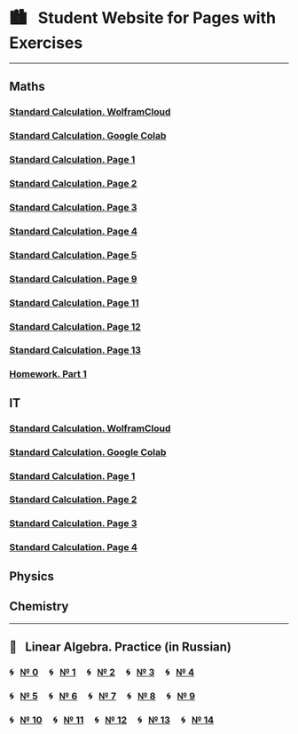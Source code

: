 # &#x1F3D9; &nbsp; Student Website for Pages with Exercises

---

## Maths
### [Standard Calculation. WolframCloud](https://studentwebsite2019.github.io/mathTF1319W.html)
### [Standard Calculation. Google Colab](https://colab.research.google.com/drive/1MT0iq9l_Hzeh6FTbicvLuVdvNbV6J82p)
### [Standard Calculation. Page 1](https://studentwebsite2019.github.io/mathTF1319_01.html)
### [Standard Calculation. Page 2](https://studentwebsite2019.github.io/mathTF1319_02.html)
### [Standard Calculation. Page 3](https://studentwebsite2019.github.io/mathTF1319_03.html)
### [Standard Calculation. Page 4](https://studentwebsite2019.github.io/mathTF1319_04.html)
### [Standard Calculation. Page 5](https://studentwebsite2019.github.io/mathTF1319_05.html)
### [Standard Calculation. Page 9](https://studentwebsite2019.github.io/mathTF1319_09.html)
### [Standard Calculation. Page 11](https://studentwebsite2019.github.io/mathTF1319_11.html)
### [Standard Calculation. Page 12](https://studentwebsite2019.github.io/mathTF1319_12.html)
### [Standard Calculation. Page 13](https://studentwebsite2019.github.io/mathTF1319_13.html)
### [Homework. Part 1](https://studentwebsite2019.github.io/mathTF1319_hw01.html)
## IT
### [Standard Calculation. WolframCloud](https://studentwebsite2019.github.io/itTF1319W.html)
### [Standard Calculation. Google Colab](https://colab.research.google.com/drive/1c1iJqa66AdXCwUru2aRfbAg4j-CGLVRe)
### [Standard Calculation. Page 1](https://studentwebsite2019.github.io/itTF1319_01.html)
### [Standard Calculation. Page 2](https://studentwebsite2019.github.io/itTF1319_02.html)
### [Standard Calculation. Page 3](https://studentwebsite2019.github.io/itTF1319_03.html)
### [Standard Calculation. Page 4](https://studentwebsite2019.github.io/itTF1319_04.html)
## Physics

## Chemistry

---

## &#x1F4D1; &nbsp; Linear Algebra. Practice (in Russian)
### &#x1F300; &nbsp; [№ 0](https://olgabelitskaya.github.io/linear_algebra_practice/work0.html) &nbsp; &nbsp; &#x1F300; &nbsp; [№ 1](https://olgabelitskaya.github.io/linear_algebra_practice/work1.html) &nbsp; &nbsp; &#x1F300; &nbsp; [№ 2](https://olgabelitskaya.github.io/linear_algebra_practice/work2.html) &nbsp; &nbsp; &#x1F300; &nbsp; [№ 3](https://olgabelitskaya.github.io/linear_algebra_practice/work3.html) &nbsp; &nbsp; &#x1F300; &nbsp; [№ 4](https://olgabelitskaya.github.io/linear_algebra_practice/work4.html)
### &#x1F300; &nbsp; [№ 5](https://olgabelitskaya.github.io/linear_algebra_practice/work5.html) &nbsp; &nbsp; &#x1F300; &nbsp; [№ 6](https://olgabelitskaya.github.io/linear_algebra_practice/work6.html) &nbsp; &nbsp; &#x1F300; &nbsp; [№ 7](https://olgabelitskaya.github.io/linear_algebra_practice/work7.html) &nbsp; &nbsp; &#x1F300; &nbsp; [№ 8](https://olgabelitskaya.github.io/linear_algebra_practice/work8.html) &nbsp; &nbsp; &#x1F300; &nbsp; [№ 9](https://olgabelitskaya.github.io/linear_algebra_practice/work9.html) 
### &#x1F300; &nbsp; [№ 10](https://olgabelitskaya.github.io/linear_algebra_practice/work10.html) &nbsp; &nbsp; &#x1F300; &nbsp; [№ 11](https://olgabelitskaya.github.io/linear_algebra_practice/work11.html) &nbsp; &nbsp; &#x1F300; &nbsp; [№ 12](https://olgabelitskaya.github.io/linear_algebra_practice/work12.html) &nbsp; &nbsp; &#x1F300; &nbsp; [№ 13](https://olgabelitskaya.github.io/linear_algebra_practice/work13.html) &nbsp; &nbsp; &#x1F300; &nbsp; [№ 14](https://olgabelitskaya.github.io/linear_algebra_practice/work14.html) 
